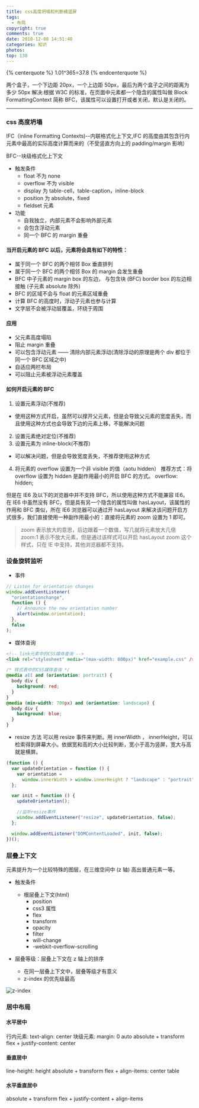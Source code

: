 ```yaml
---
title: css高度坍塌和判断横竖屏
tags:
  - 布局
copyright: true
comments: true
date: 2018-12-08 14:51:48
categories: 知识
photos:
top: 130
---
```


{% centerquote %}
1.01^365=37.8
{% endcenterquote %}

两个盒子，一个下边距 20px，一个上边距 50px，最后为两个盒子之间的距离为多少 50px
解决:根据 W3C 的标准，在页面中元素都一个隐含的属性叫做 Block FormattingContext
简称 BFC，该属性可以设置打开或者关闭，默认是关闭的。

---

<!--more-->

### css 高度坍塌

IFC（inline Formatting Contexts)--内联格式化上下文,IFC 的高度由其包含行内元素中最高的实际高度计算而来的（不受竖直方向上的 padding/margin 影响）

BFC--块级格式化上下文

- 触发条件
  - float 不为 none
  - overflow 不为 visible
  - display 为 table-cell，table-caption，inline-block
  - position 为 absolute，fixed
  - fieldset 元素
- 功能
  - 自我独立，内部元素不会影响外部元素
  - 会包含浮动元素
  - 同一个 BFC 的 margin 重叠

#### 当开启元素的 BFC 以后，元素将会具有如下的特性：

- 属于同一个 BFC 的两个相邻 Box 垂直排列
- 属于同一个 BFC 的两个相邻 Box 的 margin 会发生重叠
- BFC 中子元素的 margin box 的左边， 与包含块 (BFC) border box 的左边相接触 (子元素 absolute 除外)
- BFC 的区域不会与 float 的元素区域重叠
- 计算 BFC 的高度时，浮动子元素也参与计算
- 文字层不会被浮动层覆盖，环绕于周围

#### 应用

- 父元素高度塌陷
- 阻止 margin 重叠
- 可以包含浮动元素 —— 清除内部元素浮动(清除浮动的原理是两个 div 都位于同一个 BFC 区域之中)
- 自适应两栏布局
- 可以阻止元素被浮动元素覆盖

#### 如何开启元素的 BFC

1. 设置元素浮动(不推荐)

- 使用这种方式开启，虽然可以撑开父元素，但是会导致父元素的宽度丢失，而且使用这种方式也会导致下边的元素上移，不能解决问题

2. 设置元素绝对定位(不推荐)
3. 设置元素为 inline-block(不推荐)

- 可以解决问题，但是会导致宽度丢失，不推荐使用这种方式

4. 将元素的 overflow 设置为一个非 visible 的值（aotu hidden）
   推荐方式：将 overflow 设置为 hidden 是副作用最小的开启 BFC 的方式。
   overflow: hidden;

但是在 IE6 及以下的浏览器中并不支持 BFC，所以使用这种方式不能兼容 IE6。
在 IE6 中虽然没有 BFC，但是具有另一个隐含的属性叫做 hasLayout，该属性的作用和 BFC 类似，所在 IE6 浏览器可以通过开 hasLayout 来解决该问题开启方式很多，我们直接使用一种副作用最小的：直接将元素的 zoom 设置为 1 即可。

> zoom 表示放大的意思，后边跟着一个数值，写几就将元素放大几倍
> zoom:1 表示不放大元素，但是通过该样式可以开启 hasLayout
> zoom 这个样式，只在 IE 中支持，其他浏览器都不支持。

### 设备旋转监听

- 事件

```javascript
// Listen for orientation changes
window.addEventListener(
  "orientationchange",
  function () {
    // Announce the new orientation number
    alert(window.orientation);
  },
  false
);
```

- 媒体查询

```html
<!-- link元素中的CSS媒体查询 -->
<link rel="stylesheet" media="(max-width: 800px)" href="example.css" />
```

```css
/* 样式表中的CSS媒体查询 */
@media all and (orientation: portrait) {
  body div {
    background: red;
  }
}
@media (min-width: 700px) and (orientation: landscape) {
  body div {
    background: blue;
  }
}
```

- resize 方法
  可以用 resize 事件来判断。用 innerWidth ， innerHeight，可以检索得到屏幕大小。依据宽和高的大小比较判断，宽小于高为竖屏，宽大与高就是横屏。

```javascript
(function () {
  var updateOrientation = function () {
    var orientation =
      window.innerWidth > window.innerHeight ? "landscape" : "portrait";
  };

  var init = function () {
    updateOrientation();

    //监听resize事件
    window.addEventListener("resize", updateOrientation, false);
  };

  window.addEventListener("DOMContentLoaded", init, false);
})();
```

### 层叠上下文

元素提升为一个比较特殊的图层，在三维空间中 (z 轴) 高出普通元素一等。

- 触发条件

  - 根层叠上下文(html)
    - position
    - css3 属性
    - flex
    - transform
    - opacity
    - filter
    - will-change
    - -webkit-overflow-scrolling

- 层叠等级：层叠上下文在 z 轴上的排序
  - 在同一层叠上下文中，层叠等级才有意义
  - z-index 的优先级最高

![z-index](http://cdn.mydearest.cn/blog/images/z-index.png)

### 居中布局

#### 水平居中

行内元素: text-align: center
块级元素: margin: 0 auto
absolute + transform
flex + justify-content: center

#### 垂直居中

line-height: height
absolute + transform
flex + align-items: center
table

#### 水平垂直居中

absolute + transform
flex + justify-content + align-items
